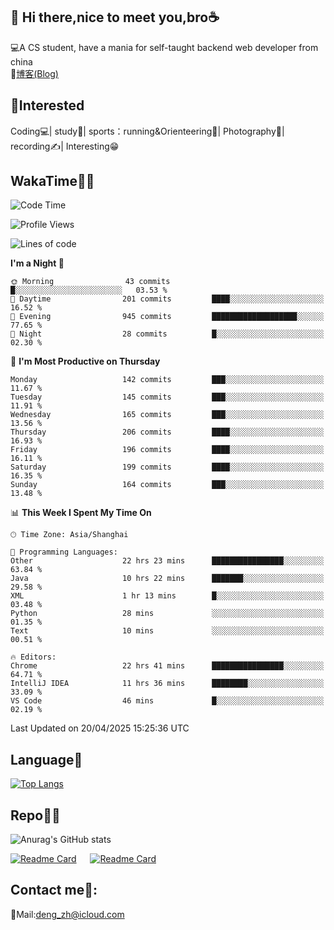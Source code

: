 👋 Hi there,nice to meet you,bro☕
---
💻A CS student, have a mania for self-taught backend web developer from china   
📌[博客(Blog)](https://github.com/HealUP/MyBlog)

 <!-- waka-box start -->
 <!-- waka-box end -->
 
🧲**Interested**
--
Coding💻| study📖| sports：running&Orienteering🏃‍| Photography📸| recording✍️| Interesting😁

WakaTime👨‍💻
---
<!--START_SECTION:waka-->
![Code Time](http://img.shields.io/badge/Code%20Time-2%2C870%20hrs%2012%20mins-blue)

![Profile Views](http://img.shields.io/badge/Profile%20Views-0-blue)

![Lines of code](https://img.shields.io/badge/From%20Hello%20World%20I%27ve%20Written-205.1%20thousand%20lines%20of%20code-blue)

**I'm a Night 🦉** 

```text
🌞 Morning                43 commits          █░░░░░░░░░░░░░░░░░░░░░░░░   03.53 % 
🌆 Daytime                201 commits         ████░░░░░░░░░░░░░░░░░░░░░   16.52 % 
🌃 Evening                945 commits         ███████████████████░░░░░░   77.65 % 
🌙 Night                  28 commits          █░░░░░░░░░░░░░░░░░░░░░░░░   02.30 % 
```
📅 **I'm Most Productive on Thursday** 

```text
Monday                   142 commits         ███░░░░░░░░░░░░░░░░░░░░░░   11.67 % 
Tuesday                  145 commits         ███░░░░░░░░░░░░░░░░░░░░░░   11.91 % 
Wednesday                165 commits         ███░░░░░░░░░░░░░░░░░░░░░░   13.56 % 
Thursday                 206 commits         ████░░░░░░░░░░░░░░░░░░░░░   16.93 % 
Friday                   196 commits         ████░░░░░░░░░░░░░░░░░░░░░   16.11 % 
Saturday                 199 commits         ████░░░░░░░░░░░░░░░░░░░░░   16.35 % 
Sunday                   164 commits         ███░░░░░░░░░░░░░░░░░░░░░░   13.48 % 
```


📊 **This Week I Spent My Time On** 

```text
🕑︎ Time Zone: Asia/Shanghai

💬 Programming Languages: 
Other                    22 hrs 23 mins      ████████████████░░░░░░░░░   63.84 % 
Java                     10 hrs 22 mins      ███████░░░░░░░░░░░░░░░░░░   29.58 % 
XML                      1 hr 13 mins        █░░░░░░░░░░░░░░░░░░░░░░░░   03.48 % 
Python                   28 mins             ░░░░░░░░░░░░░░░░░░░░░░░░░   01.35 % 
Text                     10 mins             ░░░░░░░░░░░░░░░░░░░░░░░░░   00.51 % 

🔥 Editors: 
Chrome                   22 hrs 41 mins      ████████████████░░░░░░░░░   64.71 % 
IntelliJ IDEA            11 hrs 36 mins      ████████░░░░░░░░░░░░░░░░░   33.09 % 
VS Code                  46 mins             █░░░░░░░░░░░░░░░░░░░░░░░░   02.19 % 
```


 Last Updated on 20/04/2025 15:25:36 UTC
<!--END_SECTION:waka-->

Language🚀
---
[![Top Langs](https://github-readme-stats.vercel.app/api/top-langs/?username=HealUP&layout=compact&hide_border=true)](https://github.com/HealUP)

Repo🧑‍💻
---
![Anurag's GitHub stats](https://github-readme-stats.vercel.app/api?username=HealUP&count_private=true&show_icons=true&theme=gruvbox&hide_border=true) 

[![Readme Card](https://github-readme-stats.vercel.app/api/pin/?username=HealUP&repo=InternetEy&theme=transparent)](https://github.com/HealUP/InternetEy) &emsp;
[![Readme Card](https://github-readme-stats.vercel.app/api/pin/?username=HealUP&repo=CampusExperience&theme=transparent)](https://github.com/HealUP/CampusExperience)


Contact me📱:
---
📮Mail:deng_zh@icloud.com  

